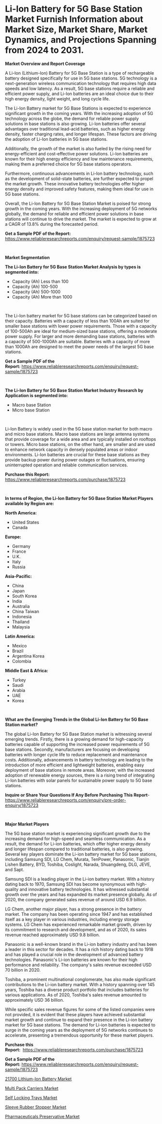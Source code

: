 <p><h1>Li-Ion Battery for 5G Base Station Market Furnish Information about Market Size, Market Share, Market Dynamics, and Projections Spanning from 2024 to 2031.</h1></p><p><strong>Market Overview and Report Coverage</strong></p>
<p><p>A Li-Ion (Lithium-Ion) Battery for 5G Base Station is a type of rechargeable battery designed specifically for use in 5G base stations. 5G technology is a next-generation wireless communication technology that requires high data speeds and low latency. As a result, 5G base stations require a reliable and efficient power supply, and Li-Ion batteries are an ideal choice due to their high energy density, light weight, and long cycle life.</p><p>The Li-Ion Battery market for 5G Base Stations is expected to experience significant growth in the coming years. With the increasing adoption of 5G technology across the globe, the demand for reliable power supply solutions in base stations is also growing. Li-Ion batteries offer several advantages over traditional lead-acid batteries, such as higher energy density, faster charging rates, and longer lifespan. These factors are driving the adoption of Li-Ion batteries in 5G base stations.</p><p>Additionally, the growth of the market is also fueled by the rising need for energy-efficient and cost-effective power solutions. Li-Ion batteries are known for their high energy efficiency and low maintenance requirements, making them a preferred choice for 5G base stations operators.</p><p>Furthermore, continuous advancements in Li-Ion battery technology, such as the development of solid-state batteries, are further expected to propel the market growth. These innovative battery technologies offer higher energy density and improved safety features, making them ideal for use in 5G base stations.</p><p>Overall, the Li-Ion Battery for 5G Base Station Market is poised for strong growth in the coming years. With the increasing deployment of 5G networks globally, the demand for reliable and efficient power solutions in base stations will continue to drive the market. The market is expected to grow at a CAGR of 13.8% during the forecasted period.</p></p>
<p><strong>Get a Sample PDF of the Report:</strong> <a href="https://www.reliableresearchreports.com/enquiry/request-sample/1875723">https://www.reliableresearchreports.com/enquiry/request-sample/1875723</a></p>
<p>&nbsp;</p>
<p><strong>Market Segmentation</strong></p>
<p><strong>The Li-Ion Battery for 5G Base Station Market Analysis by types is segmented into:</strong></p>
<p><ul><li>Capacity (Ah) Less than 100</li><li>Capacity (Ah) 100-500</li><li>Capacity (Ah) 500-1000</li><li>Capacity (Ah) More than 1000</li></ul></p>
<p>&nbsp;</p>
<p><p>The Li-Ion battery market for 5G base stations can be categorized based on their capacity. Batteries with a capacity of less than 100Ah are suited for smaller base stations with lower power requirements. Those with a capacity of 100-500Ah are ideal for medium-sized base stations, offering a moderate power supply. For larger and more demanding base stations, batteries with a capacity of 500-1000Ah are suitable. Batteries with a capacity of more than 1000Ah are designed to meet the power needs of the largest 5G base stations.</p></p>
<p><strong>Get a Sample PDF of the Report:</strong>&nbsp;<a href="https://www.reliableresearchreports.com/enquiry/request-sample/1875723">https://www.reliableresearchreports.com/enquiry/request-sample/1875723</a></p>
<p>&nbsp;</p>
<p><strong>The Li-Ion Battery for 5G Base Station Market Industry Research by Application is segmented into:</strong></p>
<p><ul><li>Macro base Station</li><li>Micro base Station</li></ul></p>
<p>&nbsp;</p>
<p><p>Li-Ion Battery is widely used in the 5G base station market for both macro and micro base stations. Macro base stations are large antenna systems that provide coverage for a wide area and are typically installed on rooftops or towers. Micro base stations, on the other hand, are smaller and are used to enhance network capacity in densely populated areas or indoor environments. Li-Ion batteries are crucial for these base stations as they provide backup power during power outages or fluctuations, ensuring uninterrupted operation and reliable communication services.</p></p>
<p><strong>Purchase this Report:</strong>&nbsp; <a href="https://www.reliableresearchreports.com/purchase/1875723">https://www.reliableresearchreports.com/purchase/1875723</a></p>
<p>&nbsp;</p>
<p><strong>In terms of Region, the Li-Ion Battery for 5G Base Station Market Players available by Region are:</strong></p>
<p>
    <p> <strong> North America: </strong>
        <ul>
            <li>United States</li>
            <li>Canada</li>
        </ul>
        </p> 
    <p> <strong> Europe: </strong>
        <ul>
            <li>Germany</li>
            <li>France</li>
            <li>U.K.</li>
            <li>Italy</li>
            <li>Russia</li>
        </ul>
        </p> 
    <p> <strong> Asia-Pacific: </strong>
        <ul>
            <li>China</li>
            <li>Japan</li>
            <li>South Korea</li>
            <li>India</li>
            <li>Australia</li>
            <li>China Taiwan</li>
            <li>Indonesia</li>
            <li>Thailand</li>
            <li>Malaysia</li>
        </ul>
        </p> 
    <p> <strong> Latin America: </strong>
        <ul>
            <li>Mexico</li>
            <li>Brazil</li>
            <li>Argentina Korea</li>
            <li>Colombia</li>
        </ul>
        </p> 
    <p> <strong> Middle East & Africa: </strong>
        <ul>
            <li>Turkey</li>
            <li>Saudi</li>
            <li>Arabia</li>
            <li>UAE</li>
            <li>Korea</li>
        </ul>
    </p>
    </p>
<p>&nbsp;</p>
<p><strong>What are the Emerging Trends in the Global Li-Ion Battery for 5G Base Station market?</strong></p>
<p><p>The global Li-Ion Battery for 5G Base Station market is witnessing several emerging trends. Firstly, there is a growing demand for high-capacity batteries capable of supporting the increased power requirements of 5G base stations. Secondly, manufacturers are focusing on developing batteries with longer cycle life to reduce replacement and maintenance costs. Additionally, advancements in battery technology are leading to the introduction of more efficient and lightweight batteries, enabling easy deployment of base stations in remote areas. Moreover, with the increased adoption of renewable energy sources, there is a rising trend of integrating Li-Ion batteries with solar panels for sustainable power supply to 5G base stations.</p></p>
<p><strong>Inquire or Share Your Questions If Any Before Purchasing This Report</strong>- <a href="https://www.reliableresearchreports.com/enquiry/pre-order-enquiry/1875723">https://www.reliableresearchreports.com/enquiry/pre-order-enquiry/1875723</a></p>
<p>&nbsp;</p>
<p><strong>Major Market Players</strong></p>
<p><p>The 5G base station market is experiencing significant growth due to the increasing demand for high-speed and seamless communication. As a result, the demand for Li-ion batteries, which offer higher energy density and longer lifespan compared to traditional batteries, is also growing. Several key players dominate the Li-ion battery market for 5G base stations, including Samsung SDI, LG Chem, Murata, TenPower, Panasonic, Tianjin Lishen Battery, BYD, Toshiba, Coslight, Narada, Shuangdeng, DLG, JEVE, and Sapt.</p><p>Samsung SDI is a leading player in the Li-ion battery market. With a history dating back to 1970, Samsung SDI has become synonymous with high-quality and innovative battery technologies. It has witnessed substantial growth over the years and has expanded its market presence globally. As of 2020, the company generated sales revenue of around USD 6.9 billion.</p><p>LG Chem, another major player, has a strong presence in the battery market. The company has been operating since 1947 and has established itself as a key player in various industries, including energy storage systems. LG Chem has experienced remarkable market growth, driven by its commitment to research and development, and as of 2020, its sales revenue reached approximately USD 9.8 billion.</p><p>Panasonic is a well-known brand in the Li-ion battery industry and has been a leader in this sector for decades. It has a rich history dating back to 1918 and has played a crucial role in the development of advanced battery technologies. Panasonic's Li-ion batteries are known for their high performance and reliability. The company's sales revenue exceeded USD 70 billion in 2020.</p><p>Toshiba, a prominent multinational conglomerate, has also made significant contributions to the Li-ion battery market. With a history spanning over 145 years, Toshiba has a diverse product portfolio that includes batteries for various applications. As of 2020, Toshiba's sales revenue amounted to approximately USD 36 billion.</p><p>While specific sales revenue figures for some of the listed companies were not provided, it is evident that these players have achieved substantial market growth and continue to expand their presence in the Li-ion battery market for 5G base stations. The demand for Li-ion batteries is expected to surge in the coming years as the deployment of 5G networks continues to accelerate, presenting a tremendous opportunity for these market players.</p></p>
<p><strong>Purchase this Report:</strong>&nbsp;&nbsp;<a href="https://www.reliableresearchreports.com/purchase/1875723">https://www.reliableresearchreports.com/purchase/1875723</a></p>
<p></p>
<p><strong>Get a Sample PDF of the Report:</strong>&nbsp;<a href="https://www.reliableresearchreports.com/enquiry/request-sample/1875723">https://www.reliableresearchreports.com/enquiry/request-sample/1875723</a></p>
<p><p><a href="https://github.com/amae102299/Market-Research-Report-List-2/blob/main/21700-lithium-ion-battery-market.md">21700 Lithium-Ion Battery Market</a></p><p><a href="https://github.com/abbypearson7765/Market-Research-Report-List-2/blob/main/multi-pack-carriers-market.md">Multi Pack Carriers Market</a></p><p><a href="https://github.com/prosalinda88/Market-Research-Report-List-2/blob/main/self-locking-trays-market.md">Self Locking Trays Market</a></p><p><a href="https://github.com/dziulagalemab/Market-Research-Report-List-2/blob/main/sleeve-rubber-stopper-market.md">Sleeve Rubber Stopper Market</a></p><p><a href="https://github.com/jonneygiverf/Market-Research-Report-List-2/blob/main/pharmaceuticals-preservative-market.md">Pharmaceuticals Preservative Market</a></p></p>